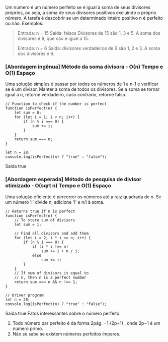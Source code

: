 Um número é um número perfeito se é igual à soma de seus divisores próprios, ou seja, a soma de seus divisores positivos excluindo o próprio número. A tarefa é descobrir se um determinado inteiro positivo n é perfeito ou não.
Exemplos: 

> Entrada: n = 15
> Saída: falsos
> Divisores de 15 são 1, 3 e 5. A soma dos divisores é 9, que não é igual a 15.
> 
> Entrada: n = 6
> Saída: divisores verdadeiros
> de 6 são 1, 2 e 3. A soma dos divisores é 6.

### [Abordagem ingênua] Método da soma divisora - O(n) Tempo e O(1) Espaço
Uma solução simples é passar por todos os números de 1 a n-1 e verificar se é um divisor. Manter a soma de todos os divisores. Se a soma se tornar igual a n, retorne verdadeiro, caso contrário, retorne falso.
```
// Function to check if the number is perfect
function isPerfect(n) {
    let sum = 0;
    for (let i = 1; i < n; i++) {
        if (n % i === 0) {
            sum += i;
        }
    }
    return sum === n;
}

let n = 28;
console.log(isPerfect(n) ? "true" : "false");
```

Saída
true

### [Abordagem esperada] Método de pesquisa de divisor otimizado - O(sqrt n) Tempo e O(1) Espaço

Uma solução eficiente é percorrer os números até a raiz quadrada de n. Se um número 'i' divide n, adicione 'i' e n/i à soma.

```
// Returns true if n is perfect
function isPerfect(n) {
    // To store sum of divisors
    let sum = 1;

    // Find all divisors and add them
    for (let i = 2; i * i <= n; i++) {
        if (n % i === 0) {
            if (i * i !== n)
                sum += i + n / i;
            else
                sum += i;
        }
    }
    // If sum of divisors is equal to
    // n, then n is a perfect number
    return sum === n && n !== 1;
}

// Driver program
let n = 28;
console.log(isPerfect(n) ? "true" : "false");
```

Saída
true
Fatos interessantes sobre o número
perfeito
1) Todo número par perfeito é da forma 2pág. −1⋅(2p−1) , onde 2p−1 é um número primo.
2) Não se sabe se existem números perfeitos ímpares.



